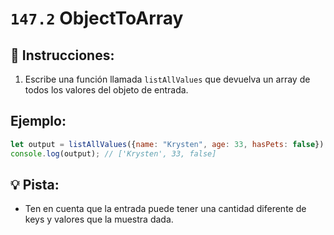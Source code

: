 # `147.2` ObjectToArray

## 📝 Instrucciones:

1. Escribe una función llamada `listAllValues` que devuelva un array de todos los valores del objeto de entrada.

## Ejemplo:

```js
let output = listAllValues({name: "Krysten", age: 33, hasPets: false});
console.log(output); // ['Krysten', 33, false]
```

## 💡 Pista:

+ Ten en cuenta que la entrada puede tener una cantidad diferente de keys y valores que la muestra dada.
